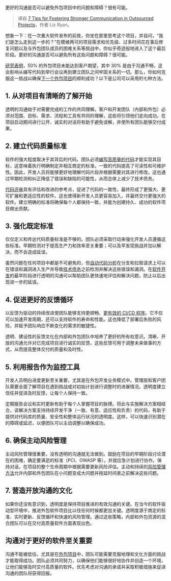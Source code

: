 
<!--
title: 外包项目中加强沟通的7个技巧
cover: https://cdn.thenewstack.io/media/2024/04/0dbde33e-planning.jpg
-->

更好的沟通是否可以避免外包项目中的问题和障碍？很有可能。

> 译自 [7 Tips for Fostering Stronger Communication in Outsourced Projects](https://thenewstack.io/7-tips-for-fostering-stronger-communication-in-outsourced-projects/)，作者 Liz Ryan。

想象一下：在一次重大软件发布的前夜，你坐在那里思考这个项目，并自问，“我们是怎么走到这一步的？”在模棱两可的项目需求和优先级、过多时间花在事后修复问题以及与外包团队成员的困难关系等挑战中，你似乎奇迹般地进入了这个最后阶段。更好的沟通是否可以避免所有这些问题和障碍？很可能。

[研究表明](https://www.statista.com/topics/1900/it-outsourcing/)，50% 的外包项目未能达到客户期望，其中 30% 是由于沟通不畅，这会影响从编写代码到举行会议再到建立团队之间牢固关系的一切。那么，你如何克服这一挑战以确保[下一个外包项目](https://thenewstack.io/preventing-scope-creep-guide-for-managing-outsourced-teams/)的顺利成功？以下是公司可以采用的七种方法。

## 1. 从对项目有清晰的了解开始

透明的沟通始于对需要完成的工作的共同理解。客户和开发团队（内部和外包）必须对范围、目标、需求、流程和工具有共同的理解，这些将引领他们走向成功。在项目启动期间进行公开、诚实的对话将有助于避免误解，并使所有团队能够交付成果。

## 2. 建立代码质量标准

软件的强大程度取决于其背后的代码。团队必须[编写高质量的代码](https://thenewstack.io/its-no-longer-about-how-you-write-code-but-how-you-operate-it/)才能实现其目标，这意味着执行明确制定并相互商定的标准。一致的代码提高了可读性和可维护性。因此，开发人员将能够更好地理解代码片段并根据需要对其进行修改。这也通过早期检测和纠正降低了错误和缺陷的可能性，从而总体上减少了技术债务。

[代码评审](https://www.sonarsource.com/solutions/code-review/?utm_medium=referral&utm_source=newstack&utm_campaign=ss-automated-code-review24&utm_content=media-outsourced-projects-240416-&utm_term=&s_category=Organic&s_source=External%Referral&s_origin=newstack)具有评估和改进的参考点，促进了代码的一致性，最终形成了更强大、更可扩展和更适应性的软件。这也使得新开发人员更容易加入，并最终交付更强大的软件。建立明确的标准将确保每个人都保持一致，并能为创建持久、成功的软件项目做出贡献。

## 3. 强化既定标准

仅仅定义和传达代码质量标准是不够的。团队必须采取行动来强化开发人员遵循这些标准。早期检测对于提高生产力和效率至关重要；可以及早发现挑战并加以解决，而不会造成延误。

虽然问题在任何项目中都是不可避免的，但[自动代码分析](https://www.sonarsource.com/resources/solution-briefs/sonarqube/?utm_medium=referral&utm_source=newstack&utm_campaign=sq-solution-brief24&utm_content=media-outsourced-projects-240416-&utm_term=&s_category=Organic&s_source=External%Referral&s_origin=newstack)在分支和拉取请求上可以在错误和漏洞进入生产并导致[技术债务](https://www.sonarsource.com/solutions/reduce-technical-debt/?utm_medium=referral&utm_source=newstack&utm_campaign=ss-tech-debt&utm_content=media-outsourced-projects-240416-&utm_term=&s_category=Organic&s_source=External%Referral&s_origin=newstack)之前检测并解决这些错误和漏洞。在[软件开发](https://thenewstack.io/managing-software-development-team-dynamics-from-within/)的最早阶段进行透明的沟通可以帮助团队更快速地评估和解决问题，防止以后出现进一步的延误。

## 4. 促进更好的反馈循环

以反馈为驱动的持续改进使团队能够支持更顺畅、[更有效的 CI/CD 程序](https://thenewstack.io/ci-cd/)。它不仅可以加速开发周期，还可以支持软件的寿命和性能。这也降低了部署后失败的风险，并赋予团队响应不断变化的需求的敏捷性。

透明、建设性的反馈文化在内部和外包团队中培养了更好的所有权意识。清晰、开放的沟通允许对已完成项目进行诚实的反馈，这些反馈可用于调整未来做事的方式，从而提高整体交付的质量和及时性。

## 5. 利用报告作为监控工具

开发人员明白进度更新至关重要，尤其是在外包开发业务模式中。管理层和客户团队需要全面了解项目在遇到挑战或对初始计划进行调整时的进展情况。透明度建立信任并促进及时反馈，让每个人保持一致。

定期报告会议和实时更新有助于每个人掌握项目的脉搏。将此与实施解决方案相结合，该解决方案支持持续开发干净（一致、有意、适应性和负责）的代码，有助于提供对代码库的质量、安全性和整体运行状况的透明度。这样，可以快速识别潜在的障碍或延迟，以便团队可以主动调整以确保成功。

## 6. 确保主动风险管理

主动风险管理很重要，没有透明的沟通就无法做到。鼓励在项目的早期阶段讨论潜在的困难，确定要满足的标准（PCI、OWASP 等），并就应急计划进行协作。保持对话，在项目的整个生命周期中根据需要更新风险评估。主动和持续的[风险管理方法](https://thenewstack.io/managing-cloud-security-risk-posture-through-a-full-stack-approach/)允许内部和外包团队在小问题变成大问题并拖延时间表之前解决这些问题。

## 7. 营造开放沟通的文化

如果你还没有意识到，透明度是保持项目推进的有效沟通的关键。在当今的软件驱动型环境中，推进外包软件项目比以往任何时候都更加关键。透明度源于商定的标准、实时更新、反馈循环和快速的风险管理。通过这些策略，内部和外包资源的混合团队可以在交付高质量软件方面表现出色。

## 沟通对于更好的软件至关重要

沟通不能被低估，尤其是在[外包项目](https://www.sonarsource.com/solutions/reduce-outsourcing-software-development-risk/?utm_medium=referral&utm_source=newstack&utm_campaign=ss-outsourcing-software24&utm_content=media-outsourced-projects-240416-&utm_term=&s_category=Organic&s_source=External%Referral&s_origin=newstack)中，团队可能需要克服地理和文化方面的挑战才能取得成功。团队必须共同努力，以确保他们能够很好地协作并创造一个环境，让他们能够及时交付高质量的软件。优先考虑对沟通的承诺并采取积极措施来促进沟通的团队将获得回报。
